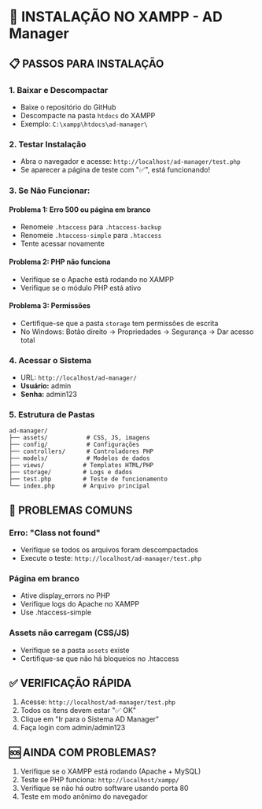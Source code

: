 # 🚀 INSTALAÇÃO NO XAMPP - AD Manager

## 📋 **PASSOS PARA INSTALAÇÃO**

### 1. **Baixar e Descompactar**
- Baixe o repositório do GitHub
- Descompacte na pasta `htdocs` do XAMPP
- Exemplo: `C:\xampp\htdocs\ad-manager\`

### 2. **Testar Instalação**
- Abra o navegador e acesse: `http://localhost/ad-manager/test.php`
- Se aparecer a página de teste com "✅", está funcionando!

### 3. **Se Não Funcionar:**

#### **Problema 1: Erro 500 ou página em branco**
- Renomeie `.htaccess` para `.htaccess-backup`
- Renomeie `.htaccess-simple` para `.htaccess`
- Tente acessar novamente

#### **Problema 2: PHP não funciona**
- Verifique se o Apache está rodando no XAMPP
- Verifique se o módulo PHP está ativo

#### **Problema 3: Permissões**
- Certifique-se que a pasta `storage` tem permissões de escrita
- No Windows: Botão direito → Propriedades → Segurança → Dar acesso total

### 4. **Acessar o Sistema**
- URL: `http://localhost/ad-manager/`
- **Usuário:** admin
- **Senha:** admin123

### 5. **Estrutura de Pastas**
```
ad-manager/
├── assets/           # CSS, JS, imagens
├── config/           # Configurações
├── controllers/      # Controladores PHP
├── models/           # Modelos de dados
├── views/           # Templates HTML/PHP
├── storage/         # Logs e dados
├── test.php         # Teste de funcionamento
└── index.php        # Arquivo principal
```

## 🔧 **PROBLEMAS COMUNS**

### **Erro: "Class not found"**
- Verifique se todos os arquivos foram descompactados
- Execute o teste: `http://localhost/ad-manager/test.php`

### **Página em branco**
- Ative display_errors no PHP
- Verifique logs do Apache no XAMPP
- Use .htaccess-simple

### **Assets não carregam (CSS/JS)**
- Verifique se a pasta `assets` existe
- Certifique-se que não há bloqueios no .htaccess

## ✅ **VERIFICAÇÃO RÁPIDA**
1. Acesse: `http://localhost/ad-manager/test.php`
2. Todos os itens devem estar "✅ OK"
3. Clique em "Ir para o Sistema AD Manager"
4. Faça login com admin/admin123

## 🆘 **AINDA COM PROBLEMAS?**
1. Verifique se o XAMPP está rodando (Apache + MySQL)
2. Teste se PHP funciona: `http://localhost/xampp/`
3. Verifique se não há outro software usando porta 80
4. Teste em modo anônimo do navegador